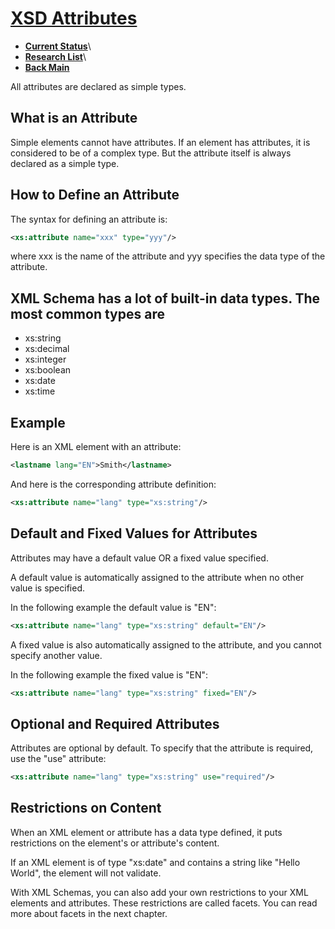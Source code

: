 # **[XSD Attributes](https://www.w3schools.com/xml/schema_simple_attributes.asp)**

- **[Current Status](../../../../development/status/weekly/current_status.md)**\
- **[Research List](../../../../research/research_list.md)**\
- **[Back Main](../../../../README.md)**

All attributes are declared as simple types.

## What is an Attribute

Simple elements cannot have attributes. If an element has attributes, it is considered to be of a complex type. But the attribute itself is always declared as a simple type.

## How to Define an Attribute

The syntax for defining an attribute is:

```xml
<xs:attribute name="xxx" type="yyy"/>
```

where xxx is the name of the attribute and yyy specifies the data type of the attribute.

## XML Schema has a lot of built-in data types. The most common types are

- xs:string
- xs:decimal
- xs:integer
- xs:boolean
- xs:date
- xs:time

## Example

Here is an XML element with an attribute:

```xml
<lastname lang="EN">Smith</lastname>
```

And here is the corresponding attribute definition:

```xml
<xs:attribute name="lang" type="xs:string"/>
```

## Default and Fixed Values for Attributes

Attributes may have a default value OR a fixed value specified.

A default value is automatically assigned to the attribute when no other value is specified.

In the following example the default value is "EN":

```xml
<xs:attribute name="lang" type="xs:string" default="EN"/>
```

A fixed value is also automatically assigned to the attribute, and you cannot specify another value.

In the following example the fixed value is "EN":

```xml
<xs:attribute name="lang" type="xs:string" fixed="EN"/>
```

## Optional and Required Attributes

Attributes are optional by default. To specify that the attribute is required, use the "use" attribute:

```xml
<xs:attribute name="lang" type="xs:string" use="required"/>
```

## Restrictions on Content

When an XML element or attribute has a data type defined, it puts restrictions on the element's or attribute's content.

If an XML element is of type "xs:date" and contains a string like "Hello World", the element will not validate.

With XML Schemas, you can also add your own restrictions to your XML elements and attributes. These restrictions are called facets. You can read more about facets in the next chapter.
